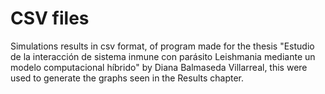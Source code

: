 # CSV files
Simulations results in csv format, of program made for the thesis "Estudio de la interacción de sistema inmune con parásito Leishmania mediante un modelo computacional híbrido" by Diana Balmaseda Villarreal, this were used to generate the graphs seen in the Results chapter.
